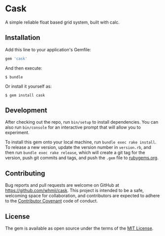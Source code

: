 # Cask

A simple reliable float based grid system, built with calc.

## Installation

Add this line to your application's Gemfile:

```ruby
gem 'cask'
```

And then execute:

    $ bundle

Or install it yourself as:

    $ gem install cask

## Development

After checking out the repo, run `bin/setup` to install dependencies. You
can also run `bin/console` for an interactive prompt that will allow you
to experiment.

To install this gem onto your local machine, run `bundle exec rake install`.
To release a new version, update the version number in `version.rb`, and then
run `bundle exec rake release`, which will create a git tag for the version,
push git commits and tags, and push the `.gem` file to
[rubygems.org](https://rubygems.org).

## Contributing

Bug reports and pull requests are welcome on GitHub at
https://github.com/whmii/cask. This project is intended to be a safe, welcoming
space for collaboration, and contributors are expected to adhere to the
[Contributor Covenant](contributor-covenant.org) code of conduct.

## License

The gem is available as open source under the terms of the
[MIT License](http://opensource.org/licenses/MIT).
